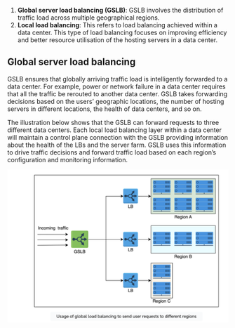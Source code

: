 1. **Global server load balancing (GSLB)**: GSLB involves the distribution of traffic load across multiple geographical regions.
2. **Local load balancing**: This refers to load balancing achieved within a data center. This type of load balancing focuses on improving efficiency and better resource utilisation of the hosting servers in a data center.

## Global server load balancing

GSLB ensures that globally arriving traffic load is intelligently forwarded to a data center. For example, power or network failure in a data center requires that all the traffic be rerouted to another data center. GSLB takes forwarding decisions based on the users’ geographic locations, the number of hosting servers in different locations, the health of data centers, and so on.

The illustration below shows that the GSLB can forward requests to three different data centers. Each local load balancing layer within a data center will maintain a control plane connection with the GSLB providing information about the health of the LBs and the server farm. GSLB uses this information to drive traffic decisions and forward traffic load based on each region’s configuration and monitoring information.

![](_Attachments/Pasted%20image%2020240118224951.png)

